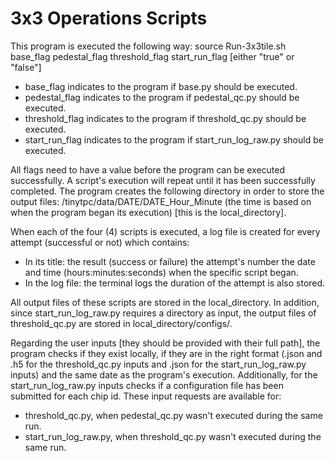 # 3x3 Operations Scripts

This program is executed the following way: source Run-3x3tile.sh base_flag pedestal_flag threshold_flag start_run_flag [either "true" or "false"]

- base_flag indicates to the program if base.py should be executed.
- pedestal_flag indicates to the program if pedestal_qc.py should be executed.
- threshold_flag indicates to the program if threshold_qc.py should be executed.
- start_run_flag indicates to the program if start_run_log_raw.py should be executed.

All flags need to have a value before the program can be executed successfully. A script's execution will repeat until it has been successfully completed.  The program creates the following directory in order to store the output files: /tinytpc/data/DATE/DATE_Hour_Minute (the time is based on when the program began its execution) [this is the local_directory].

When each of the four (4) scripts is executed, a log file is created for every attempt (successful or not) which contains:
- In its title: the result (success or failure)
                the attempt's number
                the date and time (hours:minutes:seconds) when the specific script began.
- In the log file: the terminal logs
                   the duration of the attempt is also stored.

All output files of these scripts are stored in the local_directory. In addition, since start_run_log_raw.py requires a directory as input, the output files of threshold_qc.py are stored in local_directory/configs/.

Regarding the user inputs [they should be provided with their full path], the program checks if they exist locally, if they are in the right format (.json and .h5 for the threshold_qc.py inputs and .json for the start_run_log_raw.py inputs) and the same date as the program's execution. Additionally, for the start_run_log_raw.py inputs checks if a configuration file has been submitted for each chip id.
These input requests are available for:
- threshold_qc.py, when pedestal_qc.py wasn't executed during the same run.
- start_run_log_raw.py, when threshold_qc.py wasn't executed during the same run.
